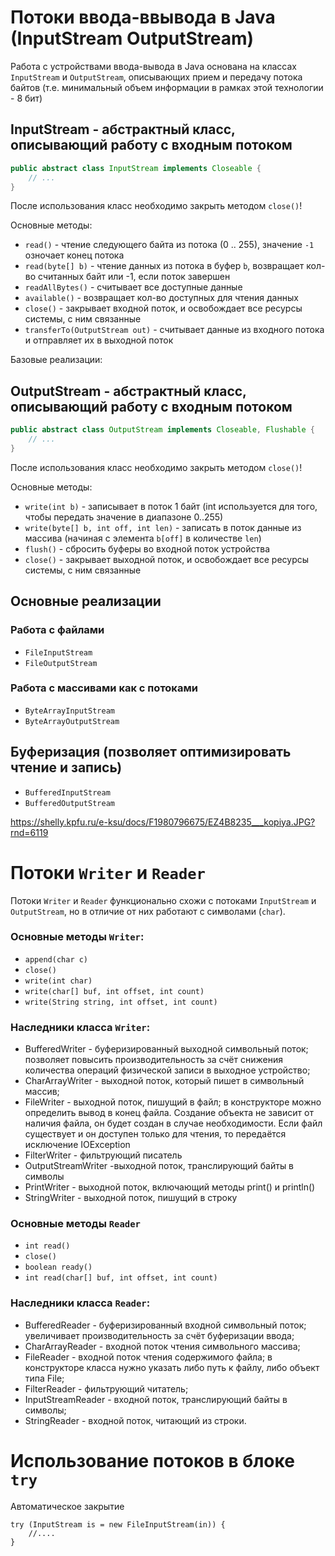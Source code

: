 # Потоки ввода-ввывода в Java (InputStream OutputStream)

Работа с устройствами ввода-вывода в Java основана на классах `InputStream` и `OutputStream`, описывающих 
прием и передачу потока байтов (т.е. минимальный объем информации в рамках этой технологии - 8 бит)

## InputStream - абстрактный класс, описывающий работу с входным потоком

```java
public abstract class InputStream implements Closeable {
    // ...
}
```

После использования класс необходимо закрыть методом `close()`!

Основные методы:
- `read()` - чтение следующего байта из потока (0 .. 255), значение `-1` озночает конец потока
- `read(byte[] b)` - чтение данных из потока в буфер `b`, возвращает кол-во считанных байт или -1, если поток завершен
- `readAllBytes()` - считывает все доступные данные
- `available()` - возвращает кол-во доступных для чтения данных
- `close()` - закрывает входной поток, и освобождает все ресурсы системы, с ним связанные
- `transferTo(OutputStream out)` - считывает данные из входного потока и отправляет их в выходной поток

Базовые реализации:


## OutputStream - абстрактный класс, описывающий работу с входным потоком

```java
public abstract class OutputStream implements Closeable, Flushable {
    // ...
}
```

После использования класс необходимо закрыть методом `close()`!

Основные методы:
- `write(int b)` - записывает в поток 1 байт (int используется для того, чтобы передать значение в диапазоне 0..255)
- `write(byte[] b, int off, int len)` - записать в поток данные из массива (начиная с элемента `b[off]` в количестве `len`)
- `flush()` - сбросить буферы во входной поток устройства
- `close()` - закрывает выходной поток, и освобождает все ресурсы системы, с ним связанные

## Основные реализации
### Работа с файлами
- `FileInputStream`
- `FileOutputStream`

### Работа с массивами как с потоками
- `ByteArrayInputStream`
- `ByteArrayOutputStream`

## Буферизация (позволяет оптимизировать чтение и запись)

- `BufferedInputStream`
- `BufferedOutputStream`

https://shelly.kpfu.ru/e-ksu/docs/F1980796675/EZ4B8235___kopiya.JPG?rnd=6119

# Потоки `Writer` и `Reader`

Потоки `Writer` и `Reader` функционально схожи с потоками `InputStream` и `OutputStream`,
но в отличие от них работают с символами (`char`).

### Основные методы `Writer`: 
- `append(char c)`
- `close()`
- `write(int char)`
- `write(char[] buf, int offset, int count)`
- `write(String string, int offset, int count)`

### Наследники класса `Writer`:

- BufferedWriter - буферизированный выходной символьный поток; позволяет повысить производительность за счёт снижения количества операций физической записи в выходное устройство;
- CharArrayWriter - выходной поток, который пишет в символьный массив;
- FileWriter - выходной поток, пишущий в файл; в конструкторе можно определить вывод в конец файла. Создание объекта не зависит от наличия файла, он будет создан в случае необходимости. Если файл существует и он доступен только для чтения, то передаётся исключение IOException
- FilterWriter - фильтрующий писатель
- OutputStreamWriter -выходной поток, транслирующий байты в символы
- PrintWriter - выходной поток, включающий методы print() и println()
- StringWriter - выходной поток, пишущий в строку

### Основные методы `Reader`
- `int read()`
- `close()`
- `boolean ready()`
- `int read(char[] buf, int offset, int count)`

### Наследники класса `Reader`:

- BufferedReader - буферизированный входной символьный поток; увеличивает производительность за счёт буферизации ввода;
- CharArrayReader - входной поток чтения символьного массива;
- FileReader - входной поток чтения содержимого файла; в конструкторе класса нужно указать либо путь к файлу, либо объект типа File;
- FilterReader - фильтрующий читатель;
- InputStreamReader - входной поток, транслирующий байты в символы;
- StringReader - входной поток, читающий из строки.

# Использование потоков в блоке `try`

Автоматическое закрытие
```
try (InputStream is = new FileInputStream(in)) {
    //....
}
```